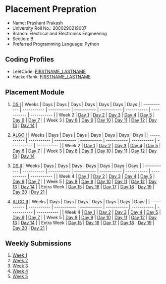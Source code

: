 # Placement Prepration

- Name: Prashant Prakash
- University Roll No.: 2000290219007
- Branch: Electrical and Electronics Engineering
- Section: B
- Preferred Programming Language: Python

## Coding Profiles
- LeetCode: [FIRSTNAME_LASTNAME](https://leetcode.com/Prashant-77/)
- HackerRank: [FIRSTNAME_LASTNAME](https://www.hackerrank.com/prashantprakash4)

## Placement Module
1. [DS I](https://github.com/Prashant-77/Pre-Placement-Module-2023/tree/main/DS%20I)
    | Weeks | Days | Days | Days | Days | Days | Days | Days |
    | ----------- | ----------- | ----------- | ----------- | ----------- | ----------- | ----------- | ----------- | 
    | Week 2 | [Day 1](https://github.com/Prashant-77/Pre-Placement-Module-2023/tree/main/DS%20I/Day%201) | [Day 2](https://github.com/Prashant-77/Pre-Placement-Module-2023/tree/main/DS%20I/Day%202) | [Day 3](https://github.com/Prashant-77/Pre-Placement-Module-2023/tree/main/DS%20I/Day%203) | [Day 4](https://github.com/Prashant-77/Pre-Placement-Module-2023/tree/main/DS%20I/Day%204) | [Day 5](https://github.com/Prashant-77/Pre-Placement-Module-2023/tree/main/DS%20I/Day%205) | [Day 6](https://github.com/Prashant-77/Pre-Placement-Module-2023/tree/main/DS%20I/Day%206) | [Day 7](https://github.com/Prashant-77/Pre-Placement-Module-2023/tree/main/DS%20I/Day%207) |
    | Week 3 | [Day 8](https://github.com/Prashant-77/Pre-Placement-Module-2023/tree/main/DS%20I/Day%208) | [Day 9](https://github.com/Prashant-77/Pre-Placement-Module-2023/tree/main/DS%20I/Day%209) | [Day 10](https://github.com/Prashant-77/Pre-Placement-Module-2023/tree/main/DS%20I/Day%2010) | [Day 11](https://github.com/Prashant-77/Pre-Placement-Module-2023/tree/main/DS%20I/Day%2011) | [Day 12](https://github.com/Prashant-77/Pre-Placement-Module-2023/tree/main/DS%20I/Day%2012) | [Day 13](https://github.com/Prashant-77/Pre-Placement-Module-2023/tree/main/DS%20I/Day%2013) | [Day 14](https://github.com/Prashant-77/Pre-Placement-Module-2023/tree/main/DS%20I/Day%2014) |
    
2. [ALGO I](https://github.com/Prashant-77/Pre-Placement-Module-2023/tree/main/ALGO%20I)
    | Weeks | Days | Days | Days | Days | Days | Days | Days |
    | ----------- | ----------- | ----------- | ----------- | ----------- | ----------- | ----------- | ----------- |
    | Week 2 | [Day 1](https://github.com/Prashant-77/Pre-Placement-Module-2023/tree/main/ALGO%20I/Day%201) | [Day 2](https://github.com/Prashant-77/Pre-Placement-Module-2023/tree/main/ALGO%20I/Day%202) | [Day 3](https://github.com/Prashant-77/Pre-Placement-Module-2023/tree/main/ALGO%20I/Day%203) | [Day 4](https://github.com/Prashant-77/Pre-Placement-Module-2023/tree/main/ALGO%20I/Day%204) | [Day 5](https://github.com/Prashant-77/Pre-Placement-Module-2023/tree/main/ALGO%20I/Day%205) | [Day 6](https://github.com/Prashant-77/Pre-Placement-Module-2023/tree/main/ALGO%20I/Day%206) | [Day 7](https://github.com/Prashant-77/Pre-Placement-Module-2023/tree/main/ALGO%20I/Day%207) |
    | Week 3 | [Day 8](https://github.com/Prashant-77/Pre-Placement-Module-2023/tree/main/ALGO%20I/Day%208) | [Day 9](https://github.com/Prashant-77/Pre-Placement-Module-2023/tree/main/ALGO%20I/Day%209) | [Day 10](https://github.com/Prashant-77/Pre-Placement-Module-2023/tree/main/ALGO%20I/Day%2010) | [Day 11](https://github.com/Prashant-77/Pre-Placement-Module-2023/tree/main/ALGO%20I/Day%2011) | [Day 12](https://github.com/Prashant-77/Pre-Placement-Module-2023/tree/main/ALGO%20I/Day%2012) | [Day 13](https://github.com/Prashant-77/Pre-Placement-Module-2023/tree/main/ALGO%20I/Day%2013) | [Day 14](https://github.com/Prashant-77/Pre-Placement-Module-2023/tree/main/ALGO%20I/Day%2014)  
    
3. [DS II](https://github.com/Prashant-77/Pre-Placement-Module-2023/tree/main/DS%20II)
    | Weeks | Days | Days | Days | Days | Days | Days | Days |
    | ----------- | ----------- | ----------- | ----------- | ----------- | ----------- | ----------- | ----------- |
    | Week 4 | [Day 1](https://github.com/Prashant-77/Pre-Placement-Module-2023/tree/main/DS%20II/Day%201) | [Day 2](https://github.com/Prashant-77/Pre-Placement-Module-2023/tree/main/DS%20II/Day%202) | [Day 3](https://github.com/Prashant-77/Pre-Placement-Module-2023/tree/main/DS%20II/Day%203) | [Day 4](https://github.com/Prashant-77/Pre-Placement-Module-2023/tree/main/DS%20II/Day%204) | [Day 5](https://github.com/Prashant-77/Pre-Placement-Module-2023/tree/main/DS%20II/Day%205) | [Day 6](https://github.com/Prashant-77/Pre-Placement-Module-2023/tree/main/DS%20II/Day%206) | [Day 7](https://github.com/Prashant-77/Pre-Placement-Module-2023/tree/main/DS%20II/Day%207) | 
    | Week 5 | [Day 8](https://github.com/Prashant-77/Pre-Placement-Module-2023/tree/main/DS%20II/Day%208) | [Day 9](https://github.com/Prashant-77/Pre-Placement-Module-2023/tree/main/DS%20II/Day%209) | [Day 10](https://github.com/Prashant-77/Pre-Placement-Module-2023/tree/main/DS%20II/Day%2010) | [Day 11](https://github.com/Prashant-77/Pre-Placement-Module-2023/tree/main/DS%20II/Day%2011) | [Day 12](https://github.com/Prashant-77/Pre-Placement-Module-2023/tree/main/DS%20II/Day%2012) | [Day 13](https://github.com/Prashant-77/Pre-Placement-Module-2023/tree/main/DS%20II/Day%2013) | [Day 14](https://github.com/Prashant-77/Pre-Placement-Module-2023/tree/main/DS%20II/Day%2014) |
    | Extra Week | [Day 15](https://github.com/Prashant-77/Pre-Placement-Module-2023/tree/main/DS%20II/Day%2015) | [Day 16](https://github.com/Prashant-77/Pre-Placement-Module-2023/tree/main/DS%20II/Day%2016) | [Day 17](https://github.com/Prashant-77/Pre-Placement-Module-2023/tree/main/DS%20II/Day%2017) | [Day 18](https://github.com/Prashant-77/Pre-Placement-Module-2023/tree/main/DS%20II/Day%2018) | [Day 19](https://github.com/Prashant-77/Pre-Placement-Module-2023/tree/main/DS%20II/Day%2019) | [Day 20](https://github.com/Prashant-77/Pre-Placement-Module-2023/tree/main/DS%20II/Day%2020) | [Day 21](https://github.com/Prashant-77/Pre-Placement-Module-2023/tree/main/DS%20II/Day%2021) |
    
4. [ALGO II](https://github.com/Prashant-77/Pre-Placement-Module-2023/tree/main/ALGO%20II)
    | Weeks | Days | Days | Days | Days | Days | Days | Days |
    | ----------- | ----------- | ----------- | ----------- | ----------- | ----------- | ----------- | ----------- |
    | Week 4 | [Day 1](https://github.com/Prashant-77/Pre-Placement-Module-2023/tree/main/ALGO%20II/Day%201) | [Day 2](https://github.com/Prashant-77/Pre-Placement-Module-2023/tree/main/ALGO%20II/Day%202) | [Day 3](https://github.com/Prashant-77/Pre-Placement-Module-2023/tree/main/ALGO%20II/Day%203) | [Day 4](https://github.com/Prashant-77/Pre-Placement-Module-2023/tree/main/ALGO%20II/Day%204) | [Day 5](https://github.com/Prashant-77/Pre-Placement-Module-2023/tree/main/ALGO%20II/Day%205) | [Day 6](https://github.com/Prashant-77/Pre-Placement-Module-2023/tree/main/ALGO%20II/Day%206) | [Day 7](https://github.com/Prashant-77/Pre-Placement-Module-2023/tree/main/ALGO%20II/Day%207) |
    | Week 5 | [Day 8](https://github.com/Prashant-77/Pre-Placement-Module-2023/tree/main/ALGO%20II/Day%208) | [Day 9](https://github.com/Prashant-77/Pre-Placement-Module-2023/tree/main/ALGO%20II/Day%209) | [Day 10](https://github.com/Prashant-77/Pre-Placement-Module-2023/tree/main/ALGO%20II/Day%2010) | [Day 11](https://github.com/Prashant-77/Pre-Placement-Module-2023/tree/main/ALGO%20II/Day%2011) | [Day 12](https://github.com/Prashant-77/Pre-Placement-Module-2023/tree/main/ALGO%20II/Day%2012) | [Day 13](https://github.com/Prashant-77/Pre-Placement-Module-2023/tree/main/ALGO%20II/Day%2013) | [Day 14](https://github.com/Prashant-77/Pre-Placement-Module-2023/tree/main/ALGO%20II/Day%2014) |
    | Extra Week | [Day 15](https://github.com/Prashant-77/Pre-Placement-Module-2023/tree/main/ALGO%20II/Day%2015) | [Day 16](https://github.com/Prashant-77/Pre-Placement-Module-2023/tree/main/ALGO%20II/Day%2016) | [Day 17](https://github.com/Prashant-77/Pre-Placement-Module-2023/tree/main/ALGO%20II/Day%2017) | [Day 18](https://github.com/Prashant-77/Pre-Placement-Module-2023/tree/main/ALGO%20II/Day%2018) | [Day 19](https://github.com/Prashant-77/Pre-Placement-Module-2023/tree/main/ALGO%20II/Day%2019) | [Day 20](https://github.com/Prashant-77/Pre-Placement-Module-2023/tree/main/ALGO%20II/Day%2020) | [Day 21](https://github.com/Prashant-77/Pre-Placement-Module-2023/tree/main/ALGO%20II/Day%2021) |

## Weekly Submissions
1. [Week 1](https://github.com/Prashant-77/Pre-Placement-Module-2023/tree/main/Weekly%20Submissions/Week%201)
2. [Week 2](https://github.com/Prashant-77/Pre-Placement-Module-2023/tree/main/Weekly%20Submissions/Week%202)
3. [Week 3](https://github.com/Prashant-77/Pre-Placement-Module-2023/tree/main/Weekly%20Submissions/Week%203)
4. [Week 4](https://github.com/Prashant-77/Pre-Placement-Module-2023/tree/main/Weekly%20Submissions/Week%204)
5. [Week 5](https://github.com/Prashant-77/Pre-Placement-Module-2023/tree/main/Weekly%20Submissions/Week%205)
